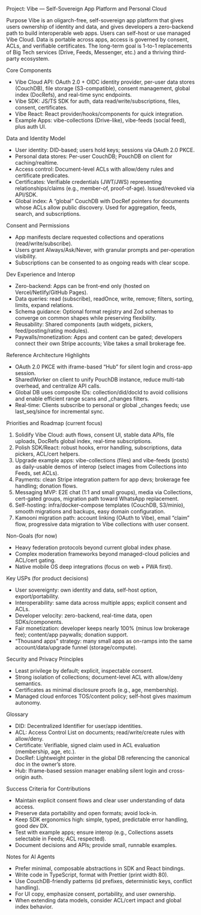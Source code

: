 Project: Vibe — Self-Sovereign App Platform and Personal Cloud

Purpose
Vibe is an oligarch-free, self-sovereign app platform that gives users ownership of identity and data, and gives developers a zero-backend path to build interoperable web apps. Users can self-host or use managed Vibe Cloud. Data is portable across apps, access is governed by consent, ACLs, and verifiable certificates. The long-term goal is 1-to-1 replacements of Big Tech services (Drive, Feeds, Messenger, etc.) and a thriving third-party ecosystem.

Core Components

-   Vibe Cloud API: OAuth 2.0 + OIDC identity provider, per-user data stores (CouchDB), file storage (S3-compatible), consent management, global index (DocRefs), and real-time sync endpoints.
-   Vibe SDK: JS/TS SDK for auth, data read/write/subscriptions, files, consent, certificates.
-   Vibe React: React provider/hooks/components for quick integration.
-   Example Apps: vibe-collections (Drive-like), vibe-feeds (social feed), plus auth UI.

Data and Identity Model

-   User identity: DID-based; users hold keys; sessions via OAuth 2.0 PKCE.
-   Personal data stores: Per-user CouchDB; PouchDB on client for caching/realtime.
-   Access control: Document-level ACLs with allow/deny rules and certificate predicates.
-   Certificates: Verifiable credentials (JWT/JWS) representing relationships/claims (e.g., member-of, proof-of-age). Issued/revoked via API/SDK.
-   Global index: A “global” CouchDB with DocRef pointers for documents whose ACLs allow public discovery. Used for aggregation, feeds, search, and subscriptions.

Consent and Permissions

-   App manifests declare requested collections and operations (read/write/subscribe).
-   Users grant Always/Ask/Never, with granular prompts and per-operation visibility.
-   Subscriptions can be consented to as ongoing reads with clear scope.

Dev Experience and Interop

-   Zero-backend: Apps can be front-end only (hosted on Vercel/Netlify/GitHub Pages).
-   Data queries: read (subscribe), readOnce, write, remove; filters, sorting, limits, expand relations.
-   Schema guidance: Optional format registry and Zod schemas to converge on common shapes while preserving flexibility.
-   Reusability: Shared components (auth widgets, pickers, feed/posting/rating modules).
-   Paywalls/monetization: Apps and content can be gated; developers connect their own Stripe accounts; Vibe takes a small brokerage fee.

Reference Architecture Highlights

-   OAuth 2.0 PKCE with iframe-based “Hub” for silent login and cross-app session.
-   SharedWorker on client to unify PouchDB instance, reduce multi-tab overhead, and centralize API calls.
-   Global DB uses composite IDs: collection/did/docId to avoid collisions and enable efficient range scans and \_changes filters.
-   Real-time: Clients subscribe to personal or global \_changes feeds; use last_seq/since for incremental sync.

Priorities and Roadmap (current focus)

1. Solidify Vibe Cloud: auth flows, consent UI, stable data APIs, file uploads, DocRefs global index, real-time subscriptions.
2. Polish SDK/React: robust hooks, error handling, subscriptions, data pickers, ACL/cert helpers.
3. Upgrade example apps: vibe-collections (files) and vibe-feeds (posts) as daily-usable demos of interop (select images from Collections into Feeds, set ACLs).
4. Payments: clean Stripe integration pattern for app devs; brokerage fee handling; donation flows.
5. Messaging MVP: E2E chat (1:1 and small groups), media via Collections, cert-gated groups, migration path toward WhatsApp replacement.
6. Self-hosting: infra/docker-compose templates (CouchDB, S3/minio), smooth migrations and backups, easy domain configuration.
7. Kamooni migration path: account linking (OAuth to Vibe), email “claim” flow, progressive data migration to Vibe collections with user consent.

Non-Goals (for now)

-   Heavy federation protocols beyond current global index phase.
-   Complex moderation frameworks beyond managed-cloud policies and ACL/cert gating.
-   Native mobile OS deep integrations (focus on web + PWA first).

Key USPs (for product decisions)

-   User sovereignty: own identity and data, self-host option, export/portability.
-   Interoperability: same data across multiple apps; explicit consent and ACLs.
-   Developer velocity: zero-backend, real-time data, open SDKs/components.
-   Fair monetization: developer keeps nearly 100% (minus low brokerage fee); content/app paywalls; donation support.
-   “Thousand apps” strategy: many small apps as on-ramps into the same account/data/upgrade funnel (storage/compute).

Security and Privacy Principles

-   Least privilege by default; explicit, inspectable consent.
-   Strong isolation of collections; document-level ACL with allow/deny semantics.
-   Certificates as minimal disclosure proofs (e.g., age, membership).
-   Managed cloud enforces TOS/content policy; self-host gives maximum autonomy.

Glossary

-   DID: Decentralized Identifier for user/app identities.
-   ACL: Access Control List on documents; read/write/create rules with allow/deny.
-   Certificate: Verifiable, signed claim used in ACL evaluation (membership, age, etc.).
-   DocRef: Lightweight pointer in the global DB referencing the canonical doc in the owner’s store.
-   Hub: Iframe-based session manager enabling silent login and cross-origin auth.

Success Criteria for Contributions

-   Maintain explicit consent flows and clear user understanding of data access.
-   Preserve data portability and open formats; avoid lock-in.
-   Keep SDK ergonomics high: simple, typed, predictable error handling, good dev DX.
-   Test with example apps; ensure interop (e.g., Collections assets selectable in Feeds; ACL respected).
-   Document decisions and APIs; provide small, runnable examples.

Notes for AI Agents

-   Prefer minimal, composable abstractions in SDK and React bindings.
-   Write code in TypeScript, format with Prettier (print width 80).
-   Use CouchDB-friendly patterns (id prefixes, deterministic keys, conflict handling).
-   For UI copy, emphasize consent, portability, and user ownership.
-   When extending data models, consider ACL/cert impact and global index behavior.
